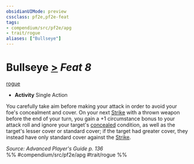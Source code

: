 ```yaml
---
obsidianUIMode: preview
cssclass: pf2e,pf2e-feat
tags:
- compendium/src/pf2e/apg
- trait/rogue
aliases: ["Bullseye"]
---
```

# Bullseye  [>](chapter-9-playing-the-game.md#Actions "Single Action") *Feat 8*  
[rogue](Reference/Rules/Traits/rogue.md "Rogue Class Trait")  

- **Activity** Single Action

You carefully take aim before making your attack in order to avoid your foe's concealment and cover. On your next [Strike](strike.md) with a thrown weapon before the end of your turn, you gain a +1 circumstance bonus to your attack roll and ignore your target's [concealed](conditions.md#Concealed) condition, as well as the target's lesser cover or standard cover; if the target had greater cover, they instead have only standard cover against the [Strike](strike.md).

*Source: Advanced Player's Guide p. 136*  
%% #compendium/src/pf2e/apg #trait/rogue %%